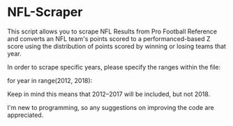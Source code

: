 # NFL-Scraper

This script allows you to scrape NFL Results from Pro Football Reference and converts an NFL team's points scored to a performanced-based Z score using the distribution of points scored by winning or losing teams that year.

In order to scrape specific years, please specify the ranges within the file:

for year in range(2012, 2018):

Keep in mind this means that 2012–2017 will be included, but not 2018.

I'm new to programming, so any suggestions on improving the code are appreciated.
